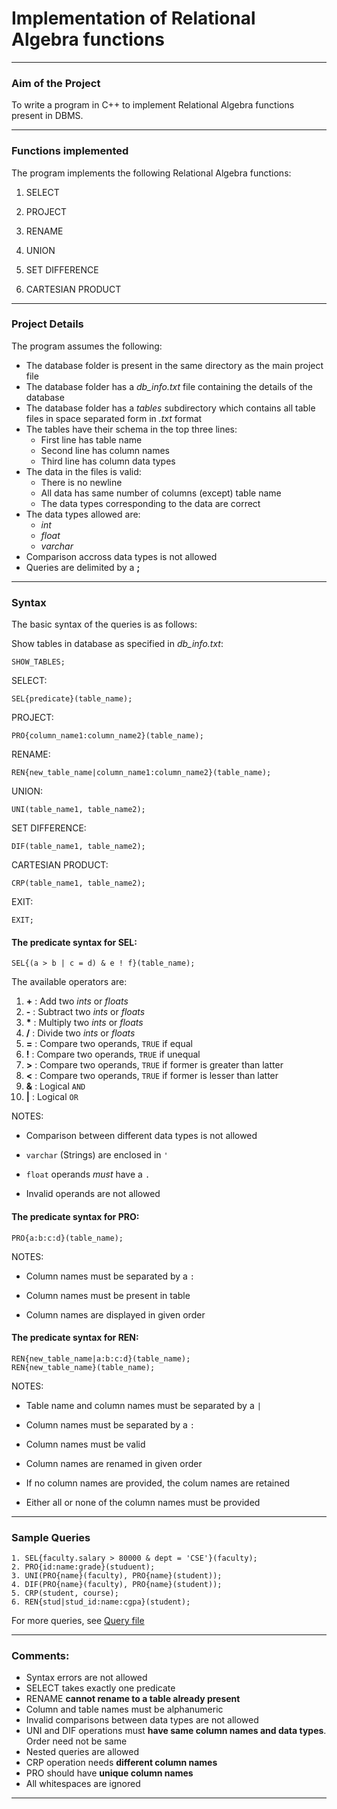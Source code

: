 # Implementation of Relational Algebra functions

--------


### Aim of the Project

To write a program in C++ to implement Relational Algebra functions present in DBMS.

--------

### Functions implemented

The program implements the following Relational Algebra functions:

1. SELECT

2. PROJECT

3. RENAME

4. UNION

5. SET DIFFERENCE

6. CARTESIAN PRODUCT

--------

### Project Details

The program assumes the following:

* The database folder is present in the same directory as the main project file
* The database folder has a *db_info.txt* file containing the details of the database
* The database folder has a *tables* subdirectory which contains all table files in space separated form in *.txt* format
* The tables have their schema in the top three lines:
    + First line has table name
    + Second line has column names
    + Third line has column data types
* The data in the files is valid:
    + There is no newline
    + All data has same number of columns (except) table name
    + The data types corresponding to the data are correct
* The data types allowed are:
    + *int*
    + *float*
    + *varchar*
* Comparison accross data types is not allowed
* Queries are delimited by a **;**

--------

### Syntax

The basic syntax of the queries is as follows:

Show tables in database as specified in *db_info.txt*:
```{}
SHOW_TABLES;
```

SELECT:
```{}
SEL{predicate}(table_name);
```

PROJECT:
```{}
PRO{column_name1:column_name2}(table_name);
```

RENAME:
```{}
REN{new_table_name|column_name1:column_name2}(table_name);
```

UNION:
```{}
UNI(table_name1, table_name2);
```

SET DIFFERENCE:
```{}
DIF(table_name1, table_name2);
```

CARTESIAN PRODUCT:
```{}
CRP(table_name1, table_name2);
```
EXIT:
```{}
EXIT;
```
#### The predicate syntax for **SEL**:

```{}
SEL{(a > b | c = d) & e ! f}(table_name);
```

The available operators are:

1. **+** : Add two *ints* or *floats*
2. **-** : Subtract two *ints* or *floats*
3. __*__ : Multiply two *ints* or *floats*
4. **/** : Divide two *ints* or *floats*
5. **=** : Compare two operands, `TRUE` if equal
6. **!** : Compare two operands, `TRUE` if unequal
7. **>** : Compare two operands, `TRUE` if former is greater than latter
8. **<** : Compare two operands, `TRUE` if former is lesser than latter
9. **&** : Logical ```AND```
10. **|** : Logical ```OR```

NOTES:

* Comparison between different data types is not allowed

* `varchar` (Strings) are enclosed in `'`

* `float` operands *must* have a `.`

* Invalid operands are not allowed

#### The predicate syntax for **PRO**:

```{}
PRO{a:b:c:d}(table_name);
```

NOTES:

* Column names must be separated by a `:`

* Column names must be present in table

* Column names are displayed in given order


#### The predicate syntax for **REN**:

```{}
REN{new_table_name|a:b:c:d}(table_name);
REN{new_table_name}(table_name);
```

NOTES:

* Table name and column names must be separated by a `|`

* Column names must be separated by a `:`

* Column names must be valid

* Column names are renamed in given order

* If no column names are provided, the colum names are retained

* Either all or none of the column names must be provided

--------

### Sample Queries

```
1. SEL{faculty.salary > 80000 & dept = 'CSE'}(faculty);
2. PRO{id:name:grade}(studuent);
3. UNI(PRO{name}(faculty), PRO{name}(student));
4. DIF(PRO{name}(faculty), PRO{name}(student));
5. CRP(student, course);
6. REN{stud|stud_id:name:cgpa}(student);
```
For more queries, see [Query file](https://github.com/faizan-khan-iit/ra_console/blob/master/Queries/queries.pdf)

--------

### Comments:

* Syntax errors are not allowed
* SELECT takes exactly one predicate
* RENAME **cannot rename to a table already present**
* Column and table names must be alphanumeric
* Invalid comparisons between data types are not allowed
* UNI and DIF operations must **have same column names and data types**. Order need not be same
* Nested queries are allowed
* CRP operation needs **different column names**
* PRO should have **unique column names**
* All whitespaces are ignored


--------
